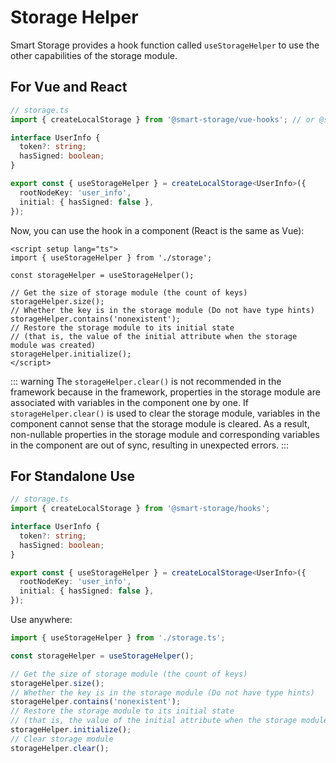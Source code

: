 # Storage Helper

Smart Storage provides a hook function called `useStorageHelper` to use the other capabilities of the storage module.

## For Vue and React

```ts
// storage.ts
import { createLocalStorage } from '@smart-storage/vue-hooks'; // or @smart-storage/react-hooks

interface UserInfo {
  token?: string;
  hasSigned: boolean;
}

export const { useStorageHelper } = createLocalStorage<UserInfo>({
  rootNodeKey: 'user_info',
  initial: { hasSigned: false },
});
```

Now, you can use the hook in a component (React is the same as Vue):

```vue
<script setup lang="ts">
import { useStorageHelper } from './storage';

const storageHelper = useStorageHelper();

// Get the size of storage module (the count of keys)
storageHelper.size();
// Whether the key is in the storage module (Do not have type hints)
storageHelper.contains('nonexistent');
// Restore the storage module to its initial state
// (that is, the value of the initial attribute when the storage module was created)
storageHelper.initialize();
</script>
```

::: warning
The `storageHelper.clear()` is not recommended in the framework because in the framework, properties in the storage module are associated with variables in the component one by one. If `storageHelper.clear()` is used to clear the storage module, variables in the component cannot sense that the storage module is cleared. As a result, non-nullable properties in the storage module and corresponding variables in the component are out of sync, resulting in unexpected errors.
:::

## For Standalone Use

```ts
// storage.ts
import { createLocalStorage } from '@smart-storage/hooks';

interface UserInfo {
  token?: string;
  hasSigned: boolean;
}

export const { useStorageHelper } = createLocalStorage<UserInfo>({
  rootNodeKey: 'user_info',
  initial: { hasSigned: false },
});
```

Use anywhere:

```ts
import { useStorageHelper } from './storage.ts';

const storageHelper = useStorageHelper();

// Get the size of storage module (the count of keys)
storageHelper.size();
// Whether the key is in the storage module (Do not have type hints)
storageHelper.contains('nonexistent');
// Restore the storage module to its initial state
// (that is, the value of the initial attribute when the storage module was created)
storageHelper.initialize();
// Clear storage module
storageHelper.clear();
```
